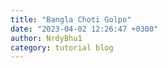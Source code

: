 ```yaml
---
title: "Bangla Choti Golpo"
date: "2023-04-02 12:26:47 +0300"
author: NrdyBhu1
category: tutorial blog
---
```

